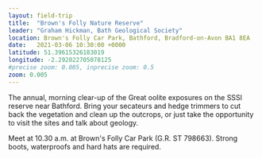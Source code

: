 ```yaml
---
layout: field-trip
title:  "Brown's Folly Nature Reserve"
leader: "Graham Hickman, Bath Geological Society"
location: Brown's Folly Car Park, Bathford, Bradford-on-Avon BA1 8EA
date:   2021-03-06 10:30:00 +0000
latitude: 51.39615326183019
longitude: -2.292022705078125
#precise zoom: 0.005, inprecise zoom: 0.5
zoom: 0.005
---
```

The annual, morning clear-up of the Great oolite exposures on the SSSI reserve near Bathford. Bring your secateurs and hedge trimmers to cut back the vegetation and clean up the outcrops, or just take the opportunity to visit the sites and talk about geology.

Meet at 10.30 a.m. at Brown's Folly Car Park (G.R. ST 798663). Strong boots, waterproofs and hard hats are required.